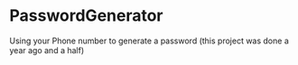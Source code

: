 # PasswordGenerator
Using your Phone number to generate a password (this project was done a year ago and a half)

